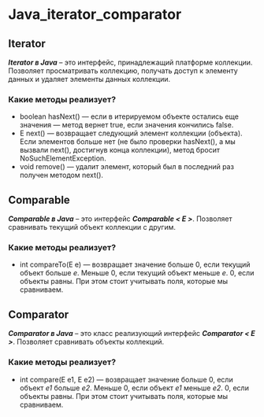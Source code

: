 # Java_iterator_comparator

## Iterator
***Iterator в Java*** – это интерфейс, принадлежащий платформе коллекции. Позволяет просматривать коллекцию, получать доступ к элементу данных и удаляет элементы данных коллекции.

### Какие методы реализует?
* boolean hasNext() — если в итерируемом объекте остались еще значения — метод вернет true, если значения кончились false.
* E next() — возвращает следующий элемент коллекции (объекта). Если элементов больше нет (не было проверки hasNext(), а мы вызвали next(), достигнув конца коллекции), метод бросит NoSuchElementException.
* void remove() — удалит элемент, который был в последний раз получен методом next().

## Comparable
***Comparable в Java*** – это интерфейс ***Comparable < E >***. Позволяет сравнивать текущий объект коллекции с другим.

### Какие методы реализует?
* int compareTo(E e) — возвращает значение больше 0, если текущий объект больше *e*. Меньше 0, если текущий объект меньше *e*. 0, если объекты равны. При этом стоит учитывать поля, которые мы сравниваем.

## Comparator
***Comparator в Java*** – это класс реализующий интерфейс ***Comparator < E >***. Позволяет сравнивать объекты коллекций.

### Какие методы реализует?
* int compare(E e1, E e2) — возвращает значение больше 0, если объект *e1* больше *e2*. Меньше 0, если объект *e1* меньше *e2*. 0, если объекты равны. При этом стоит учитывать поля, которые мы сравниваем.
